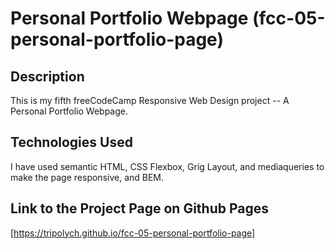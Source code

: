 # Personal Portfolio Webpage (fcc-05-personal-portfolio-page)

## Description

This is my fifth freeCodeCamp Responsive Web Design project -- A Personal Portfolio Webpage.

## Technologies Used

I have used semantic HTML, CSS Flexbox, Grig Layout, and mediaqueries to make the page responsive, and BEM.

## Link to the Project Page on Github Pages

[https://tripolych.github.io/fcc-05-personal-portfolio-page]
